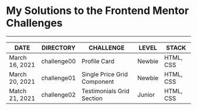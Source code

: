 <h1>My Solutions to the Frontend Mentor Challenges</h1>
<hr>
    <table>
        <thead>
            <th>DATE</th>
            <th>DIRECTORY</th>
            <th>CHALLENGE</th>
            <th>LEVEL</th>
            <th>STACK</th>
        </thead>
        <tr>
            <td>March 16, 2021</td>
            <td>challenge00</td>
            <td>Profile Card</td>
            <td>Newbie</td>
            <td>HTML, CSS</td>
        </tr>
        <tr>
            <td>March 20, 2021</td>
            <td>challenge01</td>
            <td>Single Price Grid Component</td>
            <td>Newbie</td>
            <td>HTML, CSS</td>
        </tr>
        <tr>
            <td>Match 21, 2021</td>
            <td>challenge02</td>
            <td>Testimonials Grid Section</td>
            <td>Junior</td>
            <td>HTML, CSS</td>
        </tr>
    </table>
